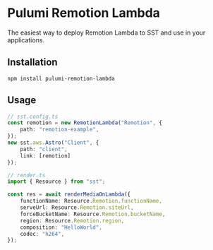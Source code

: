 # Pulumi Remotion Lambda

The easiest way to deploy Remotion Lambda to SST and use in your applications.

## Installation

```
npm install pulumi-remotion-lambda
```

## Usage 

```ts
// sst.config.ts
const remotion = new RemotionLambda("Remotion", {
    path: "remotion-example",
});
new sst.aws.Astro("Client", {
    path: "client",
    link: [remotion]
});
```

```ts
// render.ts
import { Resource } from "sst";

const res = await renderMediaOnLambda({
    functionName: Resource.Remotion.functionName,
    serveUrl: Resource.Remotion.siteUrl,
    forceBucketName: Resource.Remotion.bucketName,
    region: Resource.Remotion.region,
    composition: "HelloWorld",
    codec: "h264",
});
```